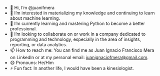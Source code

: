 - 👋 Hi, I’m @juanifmera
- 👀 I’m interested in materializing my knowledge and continuing to learn about machine learning.
- 🌱 I’m currently learning and mastering Python to become a better professional.
- 💞️ I’m looking to collaborate on or work in a company dedicated to programming and technology, especially in the area of insights, reporting, or data analytics.
- 📫 How to reach me: You can find me as Juan Ignacio Francisco Mera on LinkedIn or at my personal email: juanignaciofmera@gmail.com.
- 😄 Pronouns: He/Him
- ⚡ Fun fact: In another life, I would have been a kinesiologist.

<!---
juanifmera/juanifmera is a ✨ special ✨ repository because its `README.md` (this file) appears on your GitHub profile.
You can click the Preview link to take a look at your changes.
--->
